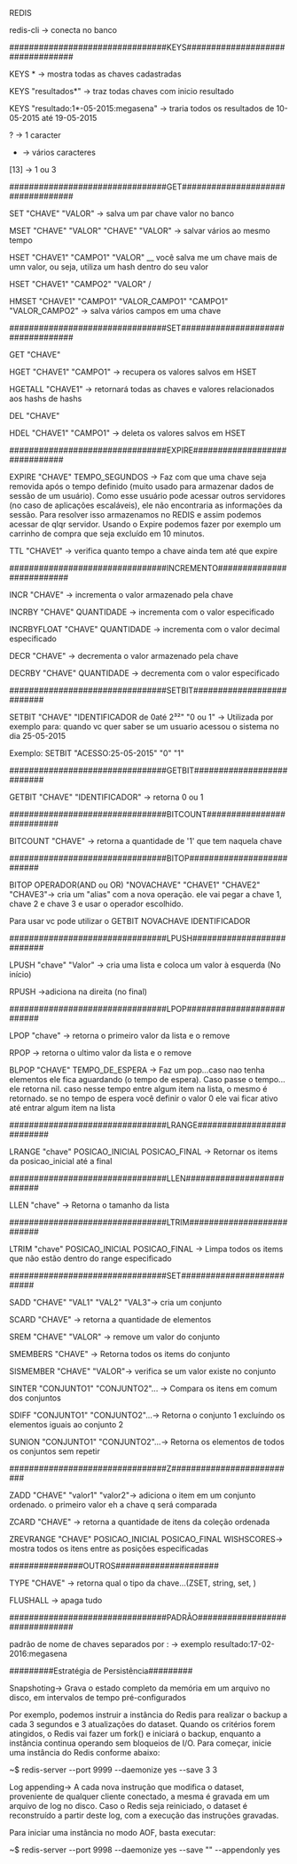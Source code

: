 REDIS

redis-cli -> conecta no banco

################################KEYS#################################

KEYS * -> mostra todas as chaves cadastradas

KEYS "resultados*" -> traz todas chaves com inicio resultado

KEYS "resultado:1*-05-2015:megasena" -> traria todos os resultados de 10-05-2015 até 19-05-2015

? -> 1 caracter

* -> vários caracteres

[13] -> 1 ou 3

################################GET##################################

SET "CHAVE" "VALOR" -> salva um par chave valor no banco

MSET "CHAVE" "VALOR" "CHAVE" "VALOR" -> salvar vários ao mesmo tempo

HSET "CHAVE1" "CAMPO1" "VALOR" \__ você salva me um chave mais de umn valor, ou seja, utiliza um hash dentro do seu valor

HSET "CHAVE1" "CAMPO2" "VALOR" /

HMSET "CHAVE1" "CAMPO1" "VALOR_CAMPO1" "CAMPO1" "VALOR_CAMPO2" -> salva vários campos em uma chave

################################SET##################################

GET "CHAVE"

HGET "CHAVE1" "CAMPO1" -> recupera os valores salvos em HSET

HGETALL "CHAVE1" -> retornará todas as chaves e valores relacionados aos hashs de hashs

DEL "CHAVE"

HDEL "CHAVE1" "CAMPO1" -> deleta os valores salvos em HSET


################################EXPIRE##############################

EXPIRE "CHAVE" TEMPO_SEGUNDOS -> Faz com que uma chave seja removida após o tempo definido (muito usado para armazenar dados de sessão de um usuário).
Como esse usuário pode acessar outros servidores (no caso de aplicações escaláveis), ele não encontraria as informações da sessão. Para resolver isso armazenamos
no REDIS e assim podemos acessar de qlqr servidor. Usando o Expire podemos fazer por exemplo um carrinho de compra que seja excluído em 10 minutos.

TTL "CHAVE1" -> verifica quanto tempo a chave ainda tem até que expire

################################INCREMENTO##########################

INCR "CHAVE" -> incrementa o valor armazenado pela chave

INCRBY "CHAVE" QUANTIDADE -> incrementa com o valor especificado

INCRBYFLOAT "CHAVE" QUANTIDADE -> incrementa com o valor decimal especificado

DECR "CHAVE" -> decrementa o valor armazenado pela chave 

DECRBY "CHAVE" QUANTIDADE -> decrementa com o valor especificado

################################SETBIT##########################

SETBIT "CHAVE" "IDENTIFICADOR de 0até 2³²" "0 ou 1" -> Utilizada por exemplo para: quando vc quer saber se um usuario acessou o sistema no dia 25-05-2015

Exemplo: SETBIT "ACESSO:25-05-2015" "0" "1"

################################GETBIT##########################

GETBIT "CHAVE" "IDENTIFICADOR" -> retorna 0 ou 1 

################################BITCOUNT##########################

BITCOUNT "CHAVE" -> retorna a quantidade de '1' que tem naquela chave

################################BITOP##########################

BITOP OPERADOR(AND ou OR) "NOVACHAVE"  "CHAVE1" "CHAVE2" "CHAVE3"-> cria um "alias" com a nova operação. ele vai pegar a chave 1, chave 2 e chave 3 e usar o operador escolhido. 

Para usar vc pode utilizar o GETBIT NOVACHAVE IDENTIFICADOR

################################LPUSH##########################

LPUSH "chave" "Valor" -> cria uma lista e coloca um valor à esquerda (No início)

RPUSH ->adiciona na direita (no final)

################################LPOP##########################

LPOP "chave" -> retorna o primeiro valor da lista e o remove

RPOP -> retorna o ultimo valor da lista e o remove

BLPOP "CHAVE" TEMPO_DE_ESPERA -> Faz um pop...caso nao tenha elementos ele fica aguardando (o tempo de espera). Caso passe o tempo... ele retorna nil. caso nesse tempo entre algum item na lista, o mesmo é retornado. se no tempo de espera você definir o valor 0 ele vai ficar ativo até entrar algum item na lista

################################LRANGE##########################

LRANGE "chave" POSICAO_INICIAL POSICAO_FINAL -> Retornar os items da posicao_inicial até a final

################################LLEN##########################

LLEN "chave" -> Retorna o tamanho da lista

################################LTRIM##########################

LTRIM "chave" POSICAO_INICIAL POSICAO_FINAL -> Limpa todos os items que não estão dentro do range especificado

################################SET##########################

SADD "CHAVE" "VAL1" "VAL2" "VAL3"-> cria um conjunto

SCARD "CHAVE" -> retorna a quantidade de elementos

SREM "CHAVE" "VALOR" -> remove um valor do conjunto

SMEMBERS "CHAVE" -> Retorna todos os items do conjunto

SISMEMBER "CHAVE" "VALOR"-> verifica se um valor existe no conjunto

SINTER "CONJUNTO1" "CONJUNTO2"... -> Compara os itens em comum dos conjuntos

SDIFF "CONJUNTO1" "CONJUNTO2"...-> Retorna o conjunto 1 excluíndo os elementos iguais ao conjunto 2

SUNION "CONJUNTO1" "CONJUNTO2"...-> Retorna os elementos de todos os conjuntos sem repetir

################################Z##########################

ZADD "CHAVE" "valor1" "valor2"-> adiciona o item em um conjunto ordenado. o primeiro valor eh a chave q será comparada

ZCARD "CHAVE" -> retorna a quantidade de itens da coleção ordenada

ZREVRANGE "CHAVE" POSICAO_INICIAL POSICAO_FINAL WISHSCORES-> mostra todos os itens entre as posições especificadas

###############OUTROS#####################

TYPE "CHAVE" -> retorna qual o tipo da chave...(ZSET, string, set, )

FLUSHALL -> apaga tudo

################################PADRÃO###############################

padrão de nome de chaves separados por : -> exemplo resultado:17-02-2016:megasena 

#########Estratégia de Persistência#########

Snapshoting-> Grava o estado completo da memória em um arquivo no disco, em intervalos de tempo pré-configurados

Por exemplo, podemos instruir a instância do Redis para realizar o backup a cada 3 segundos e 3 atualizações do dataset. Quando os critérios forem atingidos, o Redis vai fazer um fork() e iniciará o backup, enquanto a instância continua operando sem bloqueios de I/O. Para começar, inicie uma instância do Redis conforme abaixo:

~$ redis-server --port 9999 --daemonize yes --save 3 3

Log appending-> A cada nova instrução que modifica o dataset, proveniente de qualquer cliente conectado, a mesma é gravada em um arquivo de log no disco. Caso o Redis seja reiniciado, o dataset é reconstruído a partir deste log, com a execução das instruções gravadas.

Para iniciar uma instância no modo AOF, basta executar:

~$ redis-server --port 9998 --daemonize yes --save "" --appendonly yes
